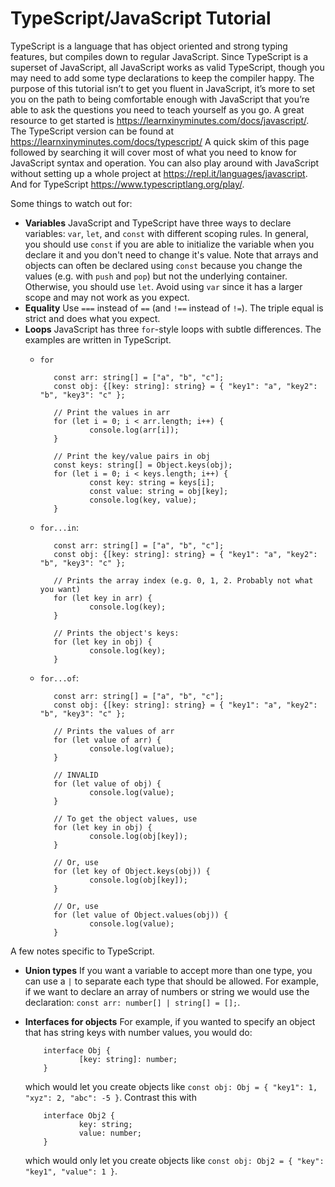 # TypeScript/JavaScript Tutorial

<!-- Adapted from https://docs.google.com/document/d/e/2PACX-1vR0p0y3_R2VIt6CEs5ZTJPFPLCZMTaVCxMcNofnuokKfoIJj9q6s2bHbOZJkXqwP63sLOtriC5r8dsc/pub -->

TypeScript is a language that has object oriented and strong typing features, but compiles down to regular JavaScript.
Since TypeScript is a superset of JavaScript, all JavaScript works as valid TypeScript, though you may need to add some type declarations to keep the compiler happy.
The purpose of this tutorial isn’t to get you fluent in JavaScript, it’s more to set you on the path to being comfortable enough with JavaScript that you’re able to ask the questions you need to teach yourself as you go.
A great resource to get started is <https://learnxinyminutes.com/docs/javascript/>. The TypeScript version can be found at <https://learnxinyminutes.com/docs/typescript/>
A quick skim of this page followed by searching it will cover most of what you need to know for JavaScript syntax and operation.
You can also play around with JavaScript without setting up a whole project at <https://repl.it/languages/javascript>. And for TypeScript <https://www.typescriptlang.org/play/>.

Some things to watch out for:

- **Variables** JavaScript and TypeScript have three ways to declare variables: `var`, `let`, and `const` with different scoping rules. In general, you should use `const` if you are able to initialize the variable when you declare it and you don't need to change it's value. Note that arrays and objects can often be declared using `const` because you change the values (e.g. with `push` and `pop`) but not the underlying container. Otherwise, you should use `let`. Avoid using `var` since it has a larger scope and may not work as you expect.
- **Equality** Use `===` instead of `==` (and `!==` instead of `!=`). The triple equal is strict and does what you expect.
- **Loops** JavaScript has three `for`-style loops with subtle differences. The examples are written in TypeScript.
  - `for`

     ```TS
        const arr: string[] = ["a", "b", "c"];
        const obj: {[key: string]: string} = { "key1": "a", "key2": "b", "key3": "c" };

        // Print the values in arr
        for (let i = 0; i < arr.length; i++) {
                console.log(arr[i]);
        }

        // Print the key/value pairs in obj
        const keys: string[] = Object.keys(obj);
        for (let i = 0; i < keys.length; i++) {
                const key: string = keys[i];
                const value: string = obj[key];
                console.log(key, value);
        }
     ```
  - `for...in`:

     ```TS
        const arr: string[] = ["a", "b", "c"];
        const obj: {[key: string]: string} = { "key1": "a", "key2": "b", "key3": "c" };

        // Prints the array index (e.g. 0, 1, 2. Probably not what you want)
        for (let key in arr) {
                console.log(key);
        }

        // Prints the object's keys:
        for (let key in obj) {
                console.log(key);
        }
     ```
  - `for...of`:

     ```TS
        const arr: string[] = ["a", "b", "c"];
        const obj: {[key: string]: string} = { "key1": "a", "key2": "b", "key3": "c" };

        // Prints the values of arr
        for (let value of arr) {
                console.log(value);
        }

        // INVALID
        for (let value of obj) {
                console.log(value);
        }

        // To get the object values, use
        for (let key in obj) {
                console.log(obj[key]);
        }

        // Or, use
        for (let key of Object.keys(obj)) {
                console.log(obj[key]);
        }

        // Or, use
        for (let value of Object.values(obj)) {
                console.log(value);
        }
    ```

A few notes specific to TypeScript.

- **Union types** If you want a variable to accept more than one type, you can use a `|` to separate each type that should be allowed. For example, if we want to declare an array of numbers or string we would use the declaration: `const arr: number[] | string[] = [];`.
- **Interfaces for objects** For example, if you wanted to specify an object that has string keys with number values, you would do:

    ```TS
        interface Obj {
                [key: string]: number;
        }
    ```
  which would let you create objects like `const obj: Obj = { "key1": 1, "xyz": 2, "abc": -5 }`. Contrast this with

    ```TS
        interface Obj2 {
                key: string;
                value: number;
        }
    ```
  which would only let you create objects like `const obj: Obj2 = { "key": "key1", "value": 1 }`.